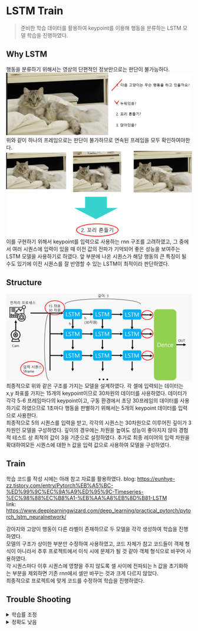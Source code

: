 # LSTM Train
> 준비한 학습 데이터를 활용하여 keypoint를 이용해 행동을 분류하는 LSTM 모델 학습을 진행하였다.

## Why LSTM
행동을 분류하기 위해서는 영상의 단편적인 정보만으로는 판단이 불가능하다.  
<img src=https://github.com/YUYUJIN/animalPoseTrain/blob/main/images/wlstm1.png></img>  
위와 같이 하나의 프레임으로는 판단이 불가하므로 연속된 프레임을 모두 확인하여야한다.  
<img src=https://github.com/YUYUJIN/animalPoseTrain/blob/main/images/wlstm2.png></img>  
이를 구현하기 위해서 keypoint를 입력으로 사용하는 rnn 구조를 고려하였고, 그 중에서 여러 시퀀스에 입력이 있을 때 이전 값의 전파가 기억되어 좋은 성능을 보여주는 LSTM 모델을 사용하기로 하였다. 앞 부분에 나온 시퀀스가 해당 행동의 큰 특징이 될 수도 있기에 이전 시퀀스를 잘 반영할 수 있는 LSTM이 최적이라 판단하였다.

## Structure
<img src=https://github.com/YUYUJIN/animalPoseTrain/blob/main/images/lstm_s.PNG></img>  
최종적으로 위와 같은 구조를 가지는 모델을 설계하였다.
각 셀에 입력되는 데이터는 x,y 좌표를 가지는 15개의 keypoint이므로 30차원의 데이터를 사용하였다. 데이터가 각각 5-6 프레임마다의 keypoint이고, 구동 환경에서 초당 30프레임의 데이터를 사용하기로 하였으므로 1초마다 행동을 판별하기 위해서는 5개의 keypoint 데이터를 입력으로 사용한다.  
최종적으로 5의 시퀀스를 입력을 받고, 각각의 시퀀스는 30차원으로 이루어진 깊이가 3차원인 모델을 구성하였다. 깊이의 경우에는 차원을 높여도 성능이 좋아지지 않아 경험적 테스트 상 최적의 값이 3을 기준으로 설정하였다. 추가로 최종 레이어의 입력 차원을 확대하여모든 시퀀스에 대한 h 값을 입력 값으로 사용하여 모델을 구성하였다.

## Train
학습 코드를 작성 시에는 아래 참고 자료를 활용하였다.
blog: https://eunhye-zz.tistory.com/entry/Pytorch%EB%A5%BC-%ED%99%9C%EC%9A%A9%ED%95%9C-Timeseries-%EC%98%88%EC%B8%A1-%EB%AA%A8%EB%8D%B81-LSTM  
link: https://www.deeplearningwizard.com/deep_learning/practical_pytorch/pytorch_lstm_neuralnetwork/  

강아지와 고양이 행동이 다른 라벨이 존재하므로 두 모델을 각각 생성하여 학습을 진행하였다.  
모델의 구조가 상이한 부분만 수정하여 사용하였고, 코드 자체가 참고 코드들이 객체 형식이 아니라서 추후 프로젝트에서 이식 시에 문제가 될 것 같아 객체 형식으로 바꾸어 사용하였다.  
각 시퀀스마다 이후 시퀀스에 영향을 주지 않도록 셀 사이에 전파되는 h 값을 초기화하는 부분을 제외하면 기존 rnn에서 셀만 바꾸는 것과 크게 다르지 않았다.  
최종적으로 프로젝트에 맞게 코드를 수정하여 학습을 진행하였다.  

## Trouble Shooting
<details>
<summary>학습률 조정</summary>

최적의 학습률을 찾을 수가 없었다. 따라서 학습률를 학습 진행 시에 변화하도록하는 learning scheduler를 사용하기로 하였다.  
gitblog: https://gaussian37.github.io/dl-pytorch-lr_scheduler/  
<img src=https://github.com/YUYUJIN/animalPoseTrain/blob/main/images/lstm_t.png></img>  
최종적으로 step 함수를 이용하여 높은 학습률부터 시작하여 특정 구간마다 학습률을 떨어뜨리는 방식으로 학습을 진행하였고, 정확도를 향상할 수 있었다.
</details>
<details>
<summary>정확도 낮음</summary>

정확도가 60% 이상 올라가지 않아 여러 확인을 거쳐 새로 학습도 진행하였지만, 최종적으로 데이터 검수 자체가 잘못되었다는 것을 확인하였다. 데이터량이 많아 사람이 하나씩 검수하지 못해 동영상 데이터 내 특정 행동 외에도 다른 행동이 일부 존재하고 그 양이 프레임 단위로 데이터를 생성할 때 아예 다른 행동이 목표 행동이 되는 경우가 존재하였다. 많은 양에 데이터이고 대여 받은 가상머신이 만료됨에 따라 데이터 수정이 불가능하여 검증하지 못하였다.
</details>